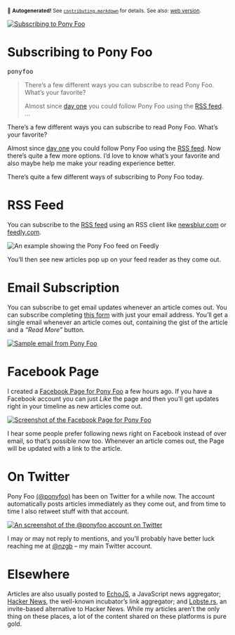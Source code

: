 <sub>&#x1F6A8; <strong>Autogenerated!</strong> See <a href="https://github.com/ponyfoo/articles/tree/noindex/contributing.markdown"><code>contributing.markdown</code></a> for details. See also: <a href="https://ponyfoo.com/articles/subscribing-to-pony-foo">web version</a>.</sub>

<a href="https://ponyfoo.com/articles/subscribing-to-pony-foo"><div><img src="https://i.imgur.com/79QDfRl.jpg" alt="Subscribing to Pony Foo"></div></a>

<h1>Subscribing to Pony Foo</h1>

<p><kbd>ponyfoo</kbd></p>

<blockquote><p>There&#x2019;s a few different ways you can subscribe to read Pony Foo. What&#x2019;s your favorite?</p><p>Almost since <a href="https://ponyfoo.com/articles/first" aria-label="Pony Foo Begins">day one</a> you could follow Pony Foo using the <a href="https://ponyfoo.com/articles/feed">RSS feed</a>. &#x2026;</p></blockquote>

<div><p>There&#x2019;s a few different ways you can subscribe to read Pony Foo. What&#x2019;s your favorite?</p></div>

<div></div>

<div><p>Almost since <a href="https://ponyfoo.com/articles/first" aria-label="Pony Foo Begins">day one</a> you could follow Pony Foo using the <a href="https://ponyfoo.com/articles/feed">RSS feed</a>. Now there&#x2019;s quite a few more options. I&#x2019;d love to know what&#x2019;s your favorite and also maybe help me make your reading experience better.</p></div>

<div><p>There&#x2019;s quite a few different ways of subscribing to Pony Foo today.</p> <h1 id="rss-feed">RSS Feed</h1> <p>You can subscribe to the <a href="https://ponyfoo.com/articles/feed">RSS feed</a> using an RSS client like <a href="http://newsblur.com/" target="_blank">newsblur.com</a> or <a href="http://feedly.com/" target="_blank">feedly.com</a>.</p> <p><img alt="An example showing the Pony Foo feed on Feedly" class="" src="https://i.imgur.com/lBHxXP6.png"></p> <p>You&#x2019;ll then see new articles pop up on your feed reader as they come out.</p> <h1 id="email-subscription">Email Subscription</h1> <p>You can subscribe to get email updates whenever an article comes out. You can subscribe completing <a href="https://ponyfoo.com/subscribe">this form</a> with just your email address. You&#x2019;ll get a single email whenever an article comes out, containing the gist of the article and a <em>&#x201C;Read More&#x201D;</em> button.</p> <p><a href="https://ponyfoo.com/subscribe"><img alt="Sample email from Pony Foo" class="" src="https://i.imgur.com/nGYlVMf.png"></a></p> <h1 id="facebook-page">Facebook Page</h1> <p>I created a <a href="https://www.facebook.com/Pony-Foo-824774767640495/" target="_blank">Facebook Page for Pony Foo</a> a few hours ago. If you have a Facebook account you can just <em>Like</em> the page and then you&#x2019;ll get updates right in your timeline as new articles come out.</p> <p><a href="https://www.facebook.com/Pony-Foo-824774767640495/" target="_blank"><img alt="Screenshot of the Facebook Page for Pony Foo" class="" src="https://i.imgur.com/c3avDNC.png"></a></p> <p>I hear some people prefer following news right on Facebook instead of over email, so that&#x2019;s possible now too. Whenever an article comes out, the Page will be updated with a link to the article.</p> <h1 id="on-twitter">On Twitter</h1> <p>Pony Foo <a href="https://twitter.com/ponyfoo" target="_blank">(@ponyfoo)</a> has been on Twitter for a while now. The account automatically posts articles immediately as they come out, and from time to time I also retweet stuff with that account.</p> <p><a href="https://twitter.com/ponyfoo" target="_blank"><img alt="An screenshot of the @ponyfoo account on Twitter" class="" src="https://i.imgur.com/ek7a8Cp.png"></a></p> <p>I may or may not reply to mentions, and you&#x2019;ll probably have better luck reaching me at <a href="https://twitter.com/nzgb" target="_blank">@nzgb</a> &#x2013; my main Twitter account.</p> <h1 id="elsewhere">Elsewhere</h1> <p>Articles are also usually posted to <a href="http://www.echojs.com/" target="_blank">EchoJS</a>, a JavaScript news aggregator; <a href="https://news.ycombinator.com/" target="_blank">Hacker News</a>, the well-known incubator&#x2019;s link aggregator; and <a href="https://lobste.rs/" target="_blank">Lobste.rs</a>, an invite-based alternative to Hacker News. While my articles aren&#x2019;t the only thing on these places, a lot of the content shared on these platforms is pure gold.</p></div>
